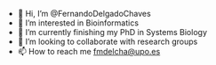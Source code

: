 - 👋 Hi, I’m @FernandoDelgadoChaves
- 👀 I’m interested in Bioinformatics
- 🌱 I’m currently finishing my PhD in Systems Biology
- 💞️ I’m looking to collaborate with research groups 
- 📫 How to reach me fmdelcha@upo.es

<!---
FernandoDelgadoChaves/FernandoDelgadoChaves is a ✨ special ✨ repository because its `README.md` (this file) appears on your GitHub profile.
You can click the Preview link to take a look at your changes.
--->
